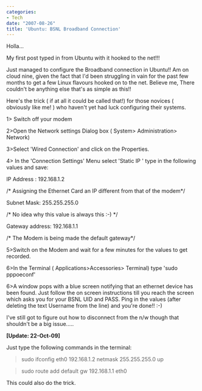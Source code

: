 ```yaml
---
categories:
- Tech
date: "2007-08-26"
title: 'Ubuntu: BSNL Broadband Connection'
---
```


Holla...

My first post typed in from Ubuntu with it hooked to the net!!!

Just managed to configure the Broadband connection in Ubuntu!! Am on cloud nine, given the fact that I'd been struggling in vain for the past few months to get a few Linux flavours hooked on to the net. Believe me, There couldn't be anything else that's as simple as this!!

Here's the trick ( if at all it could be called that!) for those novices ( obviously like me! ) who haven't yet had luck configuring their systems.

1> Switch off your modem

2>Open the Network settings Dialog box ( System> Administration> Network)

3>Select 'Wired Connection' and click on the Properties.

4> In the 'Connection Settings' Menu select 'Static IP ' type in the following values and save:

IP Address : 192.168.1.2

/\* Assigning the Ethernet Card an IP different from that of the modem\*/

Subnet Mask: 255.255.255.0

/\* No idea why this value is always this :-) \*/

Gateway address: 192.168.1.1

/\* The Modem is being made the default gateway\*/

5>Switch on the Modem and wait for a few minutes for the values to get recorded.

6>In the Terminal ( Applications>Accessories> Terminal) type 'sudo pppoeconf'

6>A window pops with a blue screen notifying that an ethernet device has been found. Just follow the on screen instructions till you reach the screen which asks you for your BSNL UID and PASS. Ping in the values (after deleting the text Username from the line) and you're done!! :-)

I've still got to figure out how to disconnect from the n/w though that shouldn't be a big issue.....

**\[Update: 22-Oct-09\]**

Just type the following commands in the terminal:

> sudo ifconfig eth0 192.168.1.2 netmask 255.255.255.0 up

> sudo route add default gw 192.168.1.1 eth0

This could also do the trick.
